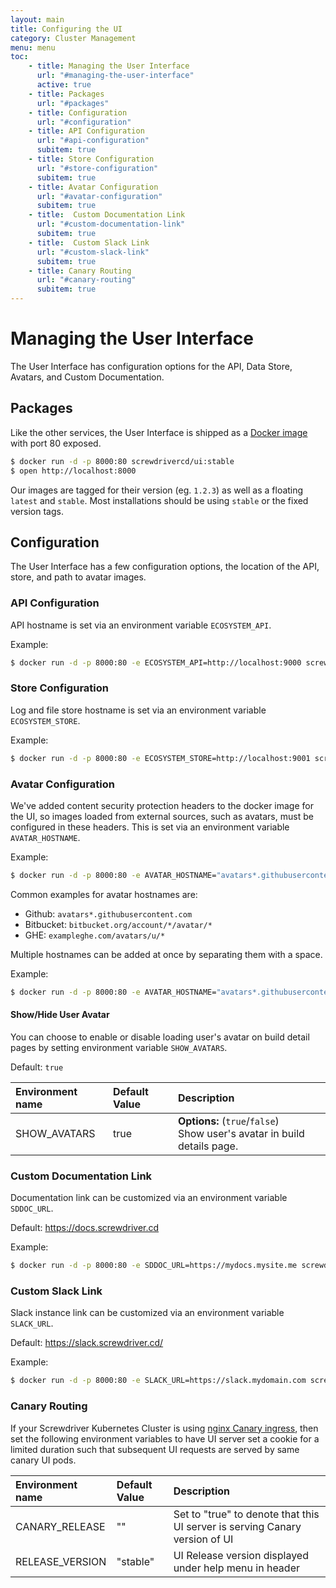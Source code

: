 ```yaml
---
layout: main
title: Configuring the UI
category: Cluster Management
menu: menu
toc:
    - title: Managing the User Interface
      url: "#managing-the-user-interface"
      active: true
    - title: Packages
      url: "#packages"
    - title: Configuration
      url: "#configuration"
    - title: API Configuration
      url: "#api-configuration"
      subitem: true
    - title: Store Configuration
      url: "#store-configuration"
      subitem: true
    - title: Avatar Configuration
      url: "#avatar-configuration"
      subitem: true
    - title:  Custom Documentation Link
      url: "#custom-documentation-link"
      subitem: true
    - title:  Custom Slack Link
      url: "#custom-slack-link"
      subitem: true
    - title: Canary Routing
      url: "#canary-routing"
      subitem: true
---
```

# Managing the User Interface

The User Interface has configuration options for the API, Data Store, Avatars, and Custom Documentation.

## Packages

Like the other services, the User Interface is shipped as a [Docker image](https://hub.docker.com/r/screwdrivercd/ui/) with port 80 exposed.

```bash
$ docker run -d -p 8000:80 screwdrivercd/ui:stable
$ open http://localhost:8000
```

Our images are tagged for their version (eg. `1.2.3`) as well as a floating `latest` and `stable`.  Most installations should be using `stable` or the fixed version tags.

## Configuration

The User Interface has a few configuration options, the location of the API, store, and path to avatar images.

### API Configuration
API hostname is set via an environment variable `ECOSYSTEM_API`.

Example:
```bash
$ docker run -d -p 8000:80 -e ECOSYSTEM_API=http://localhost:9000 screwdrivercd/ui:stable
```

### Store Configuration
Log and file store hostname is set via an environment variable `ECOSYSTEM_STORE`.

Example:
```bash
$ docker run -d -p 8000:80 -e ECOSYSTEM_STORE=http://localhost:9001 screwdrivercd/ui:stable
```

### Avatar Configuration
We've added content security protection headers to the docker image for the UI, so images loaded from external sources, such as avatars, must be configured in these headers. This is set via an environment variable `AVATAR_HOSTNAME`.

Example:
```bash
$ docker run -d -p 8000:80 -e AVATAR_HOSTNAME="avatars*.githubusercontent.com" screwdrivercd/ui:stable
```

Common examples for avatar hostnames are:
* Github: `avatars*.githubusercontent.com`
* Bitbucket: `bitbucket.org/account/*/avatar/*`
* GHE: `exampleghe.com/avatars/u/*`

Multiple hostnames can be added at once by separating them with a space.

Example:
```bash
$ docker run -d -p 8000:80 -e AVATAR_HOSTNAME="avatars*.githubusercontent.com bitbucket.org/account/*/avatar/*" screwdrivercd/ui:stable
```


#### Show/Hide User Avatar

You can choose to enable or disable loading user's avatar on build detail pages by setting environment variable `SHOW_AVATARS`.

Default: `true`

| Environment name     | Default Value | Description          |
|:---------------------|:--------------|:---------------------|
| SHOW_AVATARS | true | **Options:** (`true`/`false`) <br>Show user's avatar in build details page. |

### Custom Documentation Link
Documentation link can be customized via an environment variable `SDDOC_URL`.

Default: https://docs.screwdriver.cd

Example:
```bash
$ docker run -d -p 8000:80 -e SDDOC_URL=https://mydocs.mysite.me screwdrivercd/ui:stable
```

### Custom Slack Link
Slack instance link can be customized via an environment variable `SLACK_URL`.

Default: https://slack.screwdriver.cd/

Example:
```bash
$ docker run -d -p 8000:80 -e SLACK_URL=https://slack.mydomain.com screwdrivercd/ui:stable
```

### Canary Routing

If your Screwdriver Kubernetes Cluster is using [nginx Canary ingress](https://kubernetes.github.io/ingress-nginx/user-guide/nginx-configuration/annotations/#canary), then set the following environment variables to have UI server set a cookie for a limited duration such that subsequent UI requests are served by same canary UI pods.

| Environment name     | Default Value | Description          |
|:---------------------|:--------------|:---------------------|
| CANARY_RELEASE | "" | Set to "true" to denote  that this UI server is serving Canary version of UI |
| RELEASE_VERSION | "stable" | UI Release version displayed under help menu in header|
